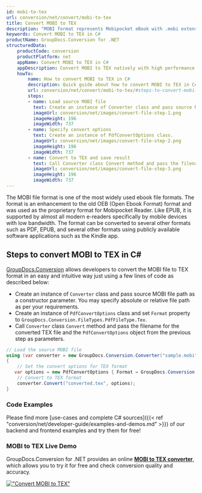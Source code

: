 ```yaml
---
id: mobi-to-tex
url: conversion/net/convert/mobi-to-tex
title: Convert MOBI to TEX
description: "MOBI format represents Mobipocket eBook with .mobi extension. Learn how to convert MOBI to TEX file programmatically in C# language using GroupDocs.Conversion for .NET library."
keywords: Convert MOBI to TEX in C#
productName: GroupDocs.Conversion for .NET
structuredData:
    productCode: conversion
    productPlatform: net
    appName: Convert MOBI to TEX in C#
    appDescription: Convert MOBI to TEX natively with high performance using C# language and server side GroupDocs.Conversion for .NET APIs, without the use of any software like Microsoft or Open Office.
    howTo:
        name: How to convert MOBI to TEX in C# 
        description: Quick guide about how to convert MOBI to TEX in C# with high performance and accuracy.
        url: conversion/net/convert/mobi-to-tex/#steps-to-convert-mobi-to-tex-in-c
        steps:
        - name: Load source MOBI file 
          text: Create an instance of Converter class and pass source MOBI file path as a constructor parameter. You may specify absolute or relative file path as per your requirements. 
          imageUrl: conversion/net/images/convert-file-step-1.png
          imageHeight: 196
          imageWidth: 737
        - name: Specify convert options 
          text: Create an instance of PdfConvertOptions class.
          imageUrl: conversion/net/images/convert-file-step-2.png
          imageHeight: 196
          imageWidth: 737
        - name: Convert to TEX and save result 
          text: Call Converter class Convert method and pass the filename for the converted HTML file and the PdfConvertOptions object from the previous step as parameters.
          imageUrl: conversion/net/images/convert-file-step-3.png
          imageHeight: 196
          imageWidth: 737
---
```


The MOBI file format is one of the most widely used ebook file formats. The format is an enhancement to the old OEB (Open Ebook Format) format and was used as the proprietary format for Mobipocket Reader. Like EPUB, it is supported by almost all modern e-readers specifically by mobile devices with low bandwidth. The format can be converted to several other formats such as PDF, EPUB, and several other formats using publicly available software applications such as the Kindle app.

## Steps to convert MOBI to TEX in C#

[GroupDocs.Conversion](https://products.groupdocs.com/conversion/net) allows developers to convert the MOBI file to TEX format in an easy and intuitive way just using a few lines of code as described below:

* Create an instance of `Converter` class and pass source MOBI file path as a constructor parameter. You may specify absolute or relative file path as per your requirements. 
* Create an instance of `PdfConvertOptions` class and set `Format` property to `GroupDocs.Conversion.FileTypes.PdfFileType.Tex`.
* Call `Converter` class `Convert` method and pass the filename for the converted TEX file and the `PdfConvertOptions` object from the previous step as parameters.

```csharp
// Load the source MOBI file
using (var converter = new GroupDocs.Conversion.Converter("sample.mobi"))
{
    // Set the convert options for TEX format
   var options = new PdfConvertOptions { Format = GroupDocs.Conversion.FileTypes.PdfFileType.Tex };
    // Convert to TEX format
    converter.Convert("converted.tex", options);
}
```

### Code Examples

Please find more [use-cases and complete C# sources]({{< ref "conversion/net/developer-guide/examples-and-demos.md" >}}) of our backend and frontend examples and try them for free!

### MOBI to TEX Live Demo

GroupDocs.Conversion for .NET provides an online [**MOBI to TEX converter**](https://products.groupdocs.app/conversion/mobi-to-tex), which allows you to try it for free and check conversion quality and accuracy.

[!["Convert MOBI to TEX"](conversion/net/images/convert-to-tex/convert-mobi-to-tex.png)](https://products.groupdocs.app/conversion/mobi-to-tex)